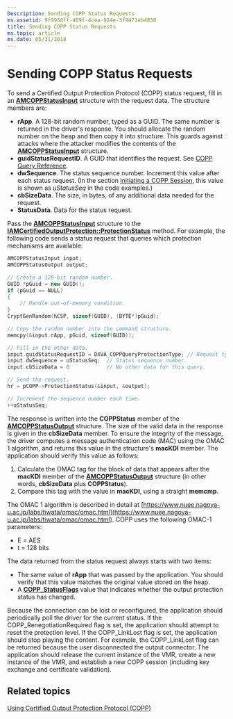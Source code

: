 ```yaml
---
Description: Sending COPP Status Requests
ms.assetid: 9f9950ff-469f-4cea-924e-3f9471eb4838
title: Sending COPP Status Requests
ms.topic: article
ms.date: 05/31/2018
---
```


# Sending COPP Status Requests

To send a Certified Output Protection Protocol (COPP) status request, fill in an [**AMCOPPStatusInput**](/windows/win32/api/strmif/ns-strmif-amcoppstatusinput) structure with the request data. The structure members are:

-   **rApp**. A 128-bit random number, typed as a GUID. The same number is returned in the driver's response. You should allocate the random number on the heap and then copy it into structure. This guards against attacks where the attacker modifies the contents of the [**AMCOPPStatusInput**](/windows/win32/api/strmif/ns-strmif-amcoppstatusinput) structure.
-   **guidStatusRequestID**. A GUID that identifies the request. See [COPP Query Reference](copp-query-reference.md).
-   **dwSequence**. The status sequence number. Increment this value after each status request. (In the section [Initiating a COPP Session](initiating-a-copp-session.md), this value is shown as *uStatusSeq* in the code examples.)
-   **cbSizeData**. The size, in bytes, of any additional data needed for the request.
-   **StatusData**. Data for the status request.

Pass the [**AMCOPPStatusInput**](/windows/win32/api/strmif/ns-strmif-amcoppstatusinput) structure to the [**IAMCertifiedOutputProtection::ProtectionStatus**](/windows/desktop/api/Strmif/nf-strmif-iamcertifiedoutputprotection-protectionstatus) method. For example, the following code sends a status request that queries which protection mechanisms are available:


```C++
AMCOPPStatusInput input;
AMCOPPStatusOutput output;

// Create a 128-bit random number.
GUID *pGuid = new GUID();
if (pGuid == NULL)
{
    // Handle out-of-memory condition.
}
CryptGenRandom(hCSP, sizeof(GUID), (BYTE*)pGuid);  

// Copy the random number into the command structure.
memcpy(&input.rApp, pGuid, sizeof(GUID));

// Fill in the other data.
input.guidStatusRequestID = DXVA_COPPQueryProtectionType; // Request type.
input.dwSequence = uStatusSeq;  // Status sequence number.
input.cbSizeData = 0            // No other data for this query.

// Send the request.
hr = pCOPP->ProtectionStatus(&input, &output);

// Increment the sequence number each time.
++uStatusSeq;
```



The response is written into the **COPPStatus** member of the [**AMCOPPStatusOutput**](/windows/win32/api/strmif/ns-strmif-amcoppstatusoutput) structure. The size of the valid data in the response is given in the **cbSizeData** member. To ensure the integrity of the message, the driver computes a message authentication code (MAC) using the OMAC 1 algorithm, and returns this value in the structure's **macKDI** member. The application should verify this value as follows:

1.  Calculate the OMAC tag for the block of data that appears after the **macKDI** member of the [**AMCOPPStatusOutput**](/windows/win32/api/strmif/ns-strmif-amcoppstatusoutput) structure (in other words, **cbSizeData** plus **COPPStatus**).
2.  Compare this tag with the value in **macKDI**, using a straight **memcmp**.

The OMAC 1 algorithm is described in detail at [https://www.nuee.nagoya-u.ac.jp/labs/tiwata/omac/omac.html](https://www.nuee.nagoya-u.ac.jp/labs/tiwata/omac/omac.html). COPP uses the following OMAC-1 parameters:

-   E = AES
-   t = 128 bits

The data returned from the status request always starts with two items:

-   The same value of **rApp** that was passed by the application. You should verify that this value matches the original value stored on the heap.
-   A [**COPP\_StatusFlags**](/windows/desktop/api/dxva9typ/ne-dxva9typ-copp_statusflags) value that indicates whether the output protection status has changed.

Because the connection can be lost or reconfigured, the application should periodically poll the driver for the current status. If the COPP\_RenegotiationRequired flag is set, the application should attempt to reset the protection level. If the COPP\_LinkLost flag is set, the application should stop playing the content. For example, the COPP\_LinkLost flag can be returned because the user disconnected the output connector. The application should release the current instance of the VMR, create a new instance of the VMR, and establish a new COPP session (including key exchange and certificate validation).

## Related topics

<dl> <dt>

[Using Certified Output Protection Protocol (COPP)](using-certified-output-protection-protocol--copp.md)
</dt> </dl>

 

 



